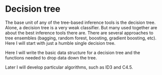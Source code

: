 # Decision tree

The base unit of any of the tree-based inference tools is the decision tree.
Alone, a decision tree is a very weak classifier. But many used together are
about the best inference tools there are. There are several approaches to tree
ensembles (bagging, random forest, boosting, gradient boosting, etc). Here
I will start with just a humble single decision tree.

Here I will write the basic data structure for a decision tree and the
functions needed to drop data down the tree.

Later I will develop particular algorithms, such as ID3 and C4.5.
